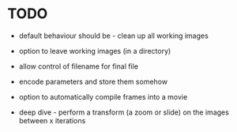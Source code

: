 TODO
====

* default behaviour should be - clean up all working images

* option to leave working images (in a directory)

* allow control of filename for final file

* encode parameters and store them somehow

* option to automatically compile frames into a movie

* deep dive - perform a transform (a zoom or slide) on the images
  between x iterations
